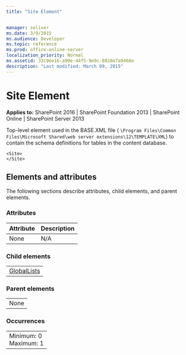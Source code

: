 ```yaml
---
title: "Site Element"


manager: soliver
ms.date: 3/9/2015
ms.audience: Developer
ms.topic: reference
ms.prod: office-online-server
localization_priority: Normal
ms.assetid: 33c9ee16-a90e-44f5-9e9c-8818e7a9468e
description: "Last modified: March 09, 2015"
---
```


# Site Element

 
  
 **Applies to:** SharePoint 2016 | SharePoint Foundation 2013 | SharePoint Online | SharePoint Server 2013
  
Top-level element used in the BASE.XML file ( `\Program Files\Common Files\Microsoft Shared\web server extensions\12\TEMPLATE\XML`) to contain the schema definitions for tables in the content database.
  
```
<Site>
</Site>
```

## Elements and attributes

The following sections describe attributes, child elements, and parent elements.

### Attributes

|**Attribute**|**Description**|
|:-----|:-----|
|None  <br/> |N/A  <br/> |
   
### Child elements

||
|:-----|
|[GlobalLists](globallists-element.md)|
   
### Parent elements

||
|:-----|
|None |
   
### Occurrences

||
|:-----|
|Minimum: 0  <br/> Maximum: 1  <br/> |
   

